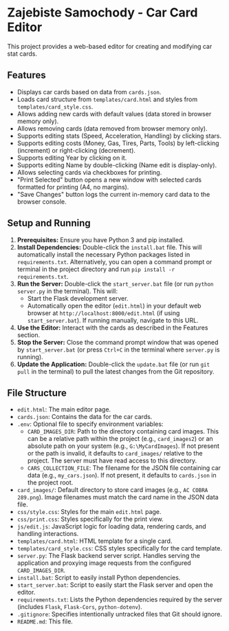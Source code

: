 # Zajebiste Samochody - Car Card Editor

This project provides a web-based editor for creating and modifying car stat cards.

## Features

*   Displays car cards based on data from `cards.json`.
*   Loads card structure from `templates/card.html` and styles from `templates/card_style.css`.
*   Allows adding new cards with default values (data stored in browser memory only).
*   Allows removing cards (data removed from browser memory only).
*   Supports editing stats (Speed, Acceleration, Handling) by clicking stars.
*   Supports editing costs (Money, Gas, Tires, Parts, Tools) by left-clicking (increment) or right-clicking (decrement).
*   Supports editing Year by clicking on it.
*   Supports editing Name by double-clicking (Name edit is display-only).
*   Allows selecting cards via checkboxes for printing.
*   "Print Selected" button opens a new window with selected cards formatted for printing (A4, no margins).
*   "Save Changes" button logs the current in-memory card data to the browser console.

## Setup and Running

1.  **Prerequisites:** Ensure you have Python 3 and pip installed.
2.  **Install Dependencies:** Double-click the `install.bat` file. This will automatically install the necessary Python packages listed in `requirements.txt`. Alternatively, you can open a command prompt or terminal in the project directory and run `pip install -r requirements.txt`.
3.  **Run the Server:** Double-click the `start_server.bat` file (or run `python server.py` in the terminal). This will:
    *   Start the Flask development server.
    *   Automatically open the editor (`edit.html`) in your default web browser at `http://localhost:8000/edit.html` (if using `start_server.bat`). If running manually, navigate to this URL.
4.  **Use the Editor:** Interact with the cards as described in the Features section.
5.  **Stop the Server:** Close the command prompt window that was opened by `start_server.bat` (or press `Ctrl+C` in the terminal where `server.py` is running).
6.  **Update the Application:** Double-click the `update.bat` file (or run `git pull` in the terminal) to pull the latest changes from the Git repository.

## File Structure

*   `edit.html`: The main editor page.
*   `cards.json`: Contains the data for the car cards.
*   `.env`: Optional file to specify environment variables:
    *   `CARD_IMAGES_DIR`: Path to the directory containing card images. This can be a relative path within the project (e.g., `card_images2`) or an absolute path on your system (e.g., `G:\MyCardImages`). If not present or the path is invalid, it defaults to `card_images/` relative to the project. The server must have read access to this directory.
    *   `CARS_COLLECTION_FILE`: The filename for the JSON file containing car data (e.g., `my_cars.json`). If not present, it defaults to `cards.json` in the project root.
*   `card_images/`: Default directory to store card images (e.g., `AC COBRA 289.png`). Image filenames must match the card name in the JSON data file.
*   `css/style.css`: Styles for the main `edit.html` page.
*   `css/print.css`: Styles specifically for the print view.
*   `js/edit.js`: JavaScript logic for loading data, rendering cards, and handling interactions.
*   `templates/card.html`: HTML template for a single card.
*   `templates/card_style.css`: CSS styles specifically for the card template.
*   `server.py`: The Flask backend server script. Handles serving the application and proxying image requests from the configured `CARD_IMAGES_DIR`.
*   `install.bat`: Script to easily install Python dependencies.
*   `start_server.bat`: Script to easily start the Flask server and open the editor.
*   `requirements.txt`: Lists the Python dependencies required by the server (includes `Flask`, `Flask-Cors`, `python-dotenv`).
*   `.gitignore`: Specifies intentionally untracked files that Git should ignore.
*   `README.md`: This file.
